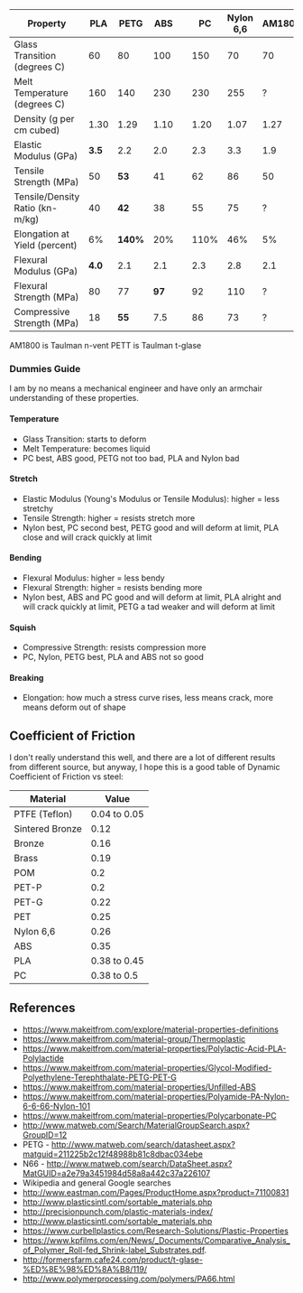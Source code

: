 | Property                        | PLA     | PETG   | ABS    | | PC     | Nylon 6,6 | AM1800 | PETT |
|---------------------------------|---------|--------|--------|-|--------|-----------|--------|------|
| Glass Transition (degrees C)    | 60      | 80     | 100    | | 150    | 70        | 70     | 68.2 |
| Melt Temperature (degrees C)    | 160     | 140    | 230    | | 230    | 255       | ?      | 212  |
| Density (g per cm cubed)        | 1.30    | 1.29   | 1.10   | | 1.20   | 1.07       | 1.27   | 1.13 |
| Elastic Modulus (GPa)           | **3.5** | 2.2    | 2.0    | | 2.3    | 3.3       | 1.9    | ?    |
| Tensile Strength (MPa)          | 50      | **53** | 41     | | 62     | 86        | 50     | 71   |
| Tensile/Density Ratio (kn-m/kg) | 40      | **42** | 38     | | 55     | 75        | ?      | ?    |
| Elongation at Yield (percent)   | 6%      | **140%** | 20%  | | 110%   | 46%       | 5%     | 300% |
| Flexural Modulus (GPa)          | **4.0** | 2.1    | 2.1    | | 2.3    | 2.8       | 2.1    | 0.97 |
| Flexural Strength (MPa)         | 80      | 77     | **97** | | 92     | 110       | ?      | 48   |
| Compressive Strength (MPa)      | 18      | **55** | 7.5    | | 86     | 73        | ?      | ?    |

AM1800 is Taulman n-vent
PETT is Taulman t-glase

### Dummies Guide

I am by no means a mechanical engineer and have only an armchair understanding of these properties.

#### Temperature

* Glass Transition: starts to deform
* Melt Temperature: becomes liquid
* PC best, ABS good, PETG not too bad, PLA and Nylon bad

#### Stretch

* Elastic Modulus (Young's Modulus or Tensile Modulus): higher = less stretchy
* Tensile Strength: higher = resists stretch more
* Nylon best, PC second best, PETG good and will deform at limit, PLA close and will crack quickly at limit

#### Bending

* Flexural Modulus: higher = less bendy
* Flexural Strength: higher = resists bending more
* Nylon best, ABS and PC good and will deform at limit, PLA alright and will crack quickly at limit, PETG a tad weaker and will deform at limit

#### Squish

* Compressive Strength: resists compression more
* PC, Nylon, PETG best, PLA and ABS not so good

#### Breaking

* Elongation: how much a stress curve rises, less means crack, more means deform out of shape

## Coefficient of Friction

I don't really understand this well, and there are a lot of different results from different source, but anyway, I hope this is a good table of Dynamic Coefficient of Friction vs steel:

| Material        | Value |
|-----------------|-------|
| PTFE (Teflon)   | 0.04 to 0.05 |
| Sintered Bronze | 0.12 |
| Bronze          | 0.16
| Brass           | 0.19 |
| POM             | 0.2 |
| PET-P           | 0.2 |
| PET-G           | 0.22 |
| PET             | 0.25 |
| Nylon 6,6       | 0.26 |
| ABS             | 0.35 |
| PLA             | 0.38 to 0.45 |
| PC              | 0.38 to 0.5  |

## References

* https://www.makeitfrom.com/explore/material-properties-definitions
* https://www.makeitfrom.com/material-group/Thermoplastic
* https://www.makeitfrom.com/material-properties/Polylactic-Acid-PLA-Polylactide
* https://www.makeitfrom.com/material-properties/Glycol-Modified-Polyethylene-Terephthalate-PETG-PET-G
* https://www.makeitfrom.com/material-properties/Unfilled-ABS
* https://www.makeitfrom.com/material-properties/Polyamide-PA-Nylon-6-6-66-Nylon-101
* https://www.makeitfrom.com/material-properties/Polycarbonate-PC
* http://www.matweb.com/Search/MaterialGroupSearch.aspx?GroupID=12
* PETG - http://www.matweb.com/search/datasheet.aspx?matguid=211225b2c12f48988b81c8dbac034ebe
* N66 - http://www.matweb.com/search/DataSheet.aspx?MatGUID=a2e79a3451984d58a8a442c37a226107
* Wikipedia and general Google searches
* http://www.eastman.com/Pages/ProductHome.aspx?product=71100831
* http://www.plasticsintl.com/sortable_materials.php
* http://precisionpunch.com/plastic-materials-index/
* http://www.plasticsintl.com/sortable_materials.php
* https://www.curbellplastics.com/Research-Solutions/Plastic-Properties
* https://www.kpfilms.com/en/News/_Documents/Comparative_Analysis_of_Polymer_Roll-fed_Shrink-label_Substrates.pdf.
* http://formersfarm.cafe24.com/product/t-glase-%ED%8E%98%ED%8A%B8/119/
* http://www.polymerprocessing.com/polymers/PA66.html
